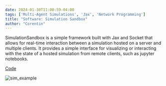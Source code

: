 ```yaml
---
date: 2024-01-30T11:00:59-04:00
tags: ['Multi-Agent Simulations', 'Jax', 'Network Programming']
title: "Software: Simulation Sandbox"
author: "Corentin"
---
```


SimulationSandbox is a simple framework built with Jax and Socket that allows for real-time interaction between a simulation hosted on a server and multiple clients. It provides a simple interface for visualizing or interacting with the state of a hosted simulation from remote clients, such as jupyter notebooks.

[Code](https://github.com/corentinlger/SimulationSandbox)

![sim_example](/sim_example.gif)


 


